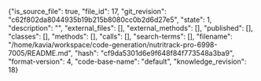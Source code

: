 {"is_source_file": true, "file_id": 17, "git_revision": "c62f802da8044935b19b215b8080cc0b2d6d27e5", "state": 1, "description": "", "external_files": [], "external_methods": [], "published": [], "classes": [], "methods": [], "calls": [], "search-terms": [], "filename": "/home/kavia/workspace/code-generation/nutritrack-pro-6998-7005/README.md", "hash": "cf9da5301d6e9f648f84f773548a3ba9", "format-version": 4, "code-base-name": "default", "knowledge_revision": 18}